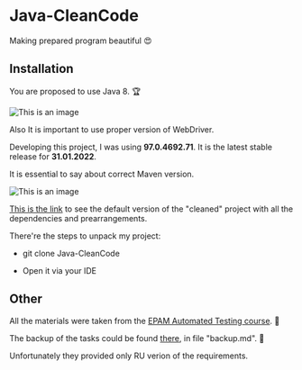 # Java-CleanCode

Making prepared program beautiful :heart_eyes:

## Installation

You are proposed to use Java 8. :trophy:

![This is an image](https://i.ibb.co/LNW93hG/javaversion.png)

Also It is important to use proper version of WebDriver.

Developing this project, I was using **97.0.4692.71**. It is the latest stable release for **31.01.2022**.

It is essential to say about correct Maven version.

![This is an image](https://i.ibb.co/kSLL33z/image.png)

[This is the link](https://github.com/vitalliuss/aircompany) to see the default version of the "cleaned" project with all the dependencies and prearrangements.

There're the steps to unpack my project: 

* git clone Java-CleanCode

* Open it via your IDE

## Other
 
All the materials were taken from the [EPAM Automated Testing course](https://training.epam.com/#!/Training/3044?lang=en). :test_tube:

The backup of the tasks could be found [there](https://github.com/vitalliuss/automation-training.git), in file "backup.md". :file_folder:

Unfortunately they provided only RU verion of the requirements.